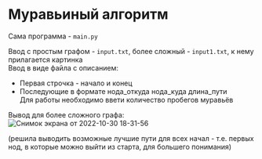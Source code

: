 # Муравьиный алгоритм  

Сама программа - ```main.py```  

Ввод с простым графом - ```input.txt```, более сложный - ```input1.txt```, к нему прилагается картинка  
Ввод в виде файла с описанием:  
* Первая строчка - начало и конец  
* Последующие в формате нода_откуда нода_куда длина_пути  
Для работы необходимо ввети количество пробегов муравьёв  

Вывод для более сложного графа:  
![Снимок экрана от 2022-10-30 18-31-56](https://user-images.githubusercontent.com/46486971/198874132-b3256cd0-ca09-4500-875d-44309e453905.png)

(решила выводить возможные лучшие пути для всех начал - т.е. первых нод, в которые можно выйти из старта, для большего понимания)
